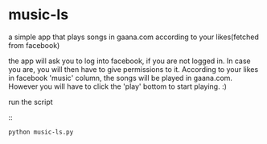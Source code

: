 
music-ls
========

a simple app that plays songs in gaana.com according to your likes(fetched from facebook)

the app will ask you to log into facebook, if you are not logged in. In case you are, you will then have to give 
permissions to it.
According to your likes in facebook 'music' column, the songs will be played in gaana.com. However you will have to click
the 'play' bottom to start playing. :) 

run the script

::

    python music-ls.py

